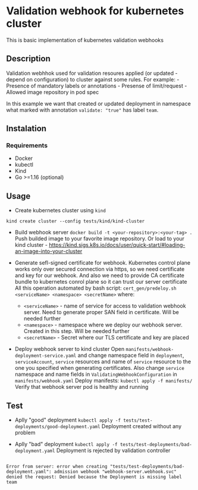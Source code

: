 # Validation webhook for kubernetes cluster

This is basic implementation of kubernetes validation webhooks

## Description

Validation webhhok used for validation resoures applied (or updated - depend on configuration) to cluster against some rules.
For example:
    - Presence of mandatory labels or annotations
    - Presense of limit/request
    - Allowed image repository in pod spec

In this example we want that created or updated deployment in namespace what marked with annotation `validate: "true"` has label `team`.

## Instalation

### Requirements

- Docker
- kubectl
- Kind
- Go >=1.16 (optional)

## Usage

- Create kubernetes cluster using `kind`

`kind create cluster --config tests/kind/kind-cluster`

- Build webhook server
  `docker build -t <your-repository>:<your-tag> .`
  Push builded image to your favorite image repository. Or load to your kind cluster -  <https://kind.sigs.k8s.io/docs/user/quick-start/#loading-an-image-into-your-cluster>

- Generate sefl-signed certificate for webhook. Kubernetes control plane works only over secured connection via https, so we need  certificate and key for our webhook. And also we need to provide CA certificate bundle to kubernetes conrol plane so it can trust our server certificate
All this operation automated by bash script:
`cert_gen/predeloy.sh <serviceName> <namespace> <secretName>`
where:
  - `<serviceName>` - name of service for access to validation webhook server. Need to generate proper SAN field in certificate. Will be needed further
  - `<namespace>` - namespace where we deploy our webhook server. Created in this step. Will be needed further
  - `<secretName>` - Secret where our TLS certificate and key are placed

- Deploy webhook server to kind cluster
  Open `manifests/webhook-deployment-service.yaml` and change namespace field in `deployment`, `serviceAccount`, `service` resources and name of `service` resource to the one you specified when generating certificates.
  Also change `service` namespace and name fields in `ValidatingWebhookConfiguration` in `manifests/webhook.yaml`
  Deploy manifests:
  `kubectl apply -f manifests/`
  Verify that webhook server pod is healthy and running

## Test

- Aplly "good" deployment
`kubectl apply -f tests/test-deployments/good-deployment.yaml`
Deployment created without any problem

- Aplly "bad" deployment
`kubectl apply -f tests/test-deployments/bad-deployment.yaml`
Deployment is rejected by validation controller

```

Error from server: error when creating "tests/test-deployments/bad-deployment.yaml": admission webhook "webhook-server.webhook.svc" denied the request: Denied because the Deployment is missing label team

```
